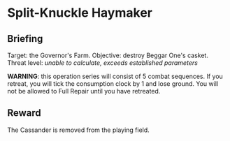 # Split-Knuckle Haymaker
## Briefing

Target: the Governor's Farm. Objective: destroy Beggar One's casket. Threat level: *unable to calculate, exceeds established parameters*

**WARNING**: this operation series will consist of 5 combat sequences. If you retreat, you will tick the consumption clock by 1 and lose ground. You will not be allowed to Full Repair until you have retreated.

## Reward
The Cassander is removed from the playing field.